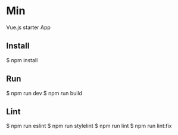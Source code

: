 # Min

Vue.js starter App

## Install

  $ npm install


## Run

  $ npm run dev
  $ npm run build


## Lint

  $ npm run eslint
  $ npm run stylelint
  $ npm run lint
  $ npm run lint:fix